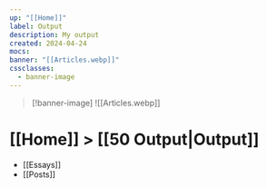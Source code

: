 ```yaml
---
up: "[[Home]]"
label: Output
description: My output
created: 2024-04-24
mocs: 
banner: "[[Articles.webp]]"
cssclasses:
  - banner-image
---
```


> [!banner-image] ![[Articles.webp]]

# [[Home]] > [[50 Output|Output]]

- [[Essays]]
- [[Posts]]